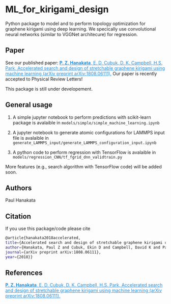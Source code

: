 # ML_for_kirigami_design
Python package to model and to perform topology optimization for graphene kirigami using deep learning. We specically use convolutional neural networks (similar to VGGNet architecure) for regression. 

## Paper 
See our published paper: <a href="https://arxiv.org/abs/1808.06111" style="color:#268cd7
"> **P. Z. Hanakata**, E. D. Cubuk, D. K. Campbell, H.S. Park, Accelerated search and design of stretchable graphene kirigami using machine learning (arXiv preprint arXiv:1808.06111).</a> Our paper is recently accepted to Physical Review Letters!

This package is still under developement. 

## General usage 
1. A simple jupyter notebook to perform predictions with scikit-learn package is avalaible in `models/simple/simple_machine_learning.ipynb`

2. A jupyter notebook to generate atomic configurations for LAMMPS input file is avalaible in `generate_LAMMPS_input/generate_LAMMPS_configuration_input.ipynb`

3. A python code to perform regression with TensorFlow is avalaible in `models/regression_CNN/tf_fgrid_dnn_validtrain.py`


More features (e.g., search algorithm with TensorFlow code) will be added soon.

## Authors
Paul Hanakata

## Citation

If you use this package/code please cite 
```bash
@article{hanakata2018accelerated,
title={Accelerated search and design of stretchable graphene kirigami using machine learning},
author={Hanakata, Paul Z and Cubuk, Ekin D and Campbell, David K and Park, Harold S},
journal={arXiv preprint arXiv:1808.06111},
year={2018}}
```
## References
<a href="https://arxiv.org/abs/1808.06111" style="color:#268cd7
"> **P. Z. Hanakata**, E. D. Cubuk, D. K. Campbell, H.S. Park, Accelerated search and design of stretchable graphene kirigami using machine learning (arXiv preprint arXiv:1808.06111).</a>
